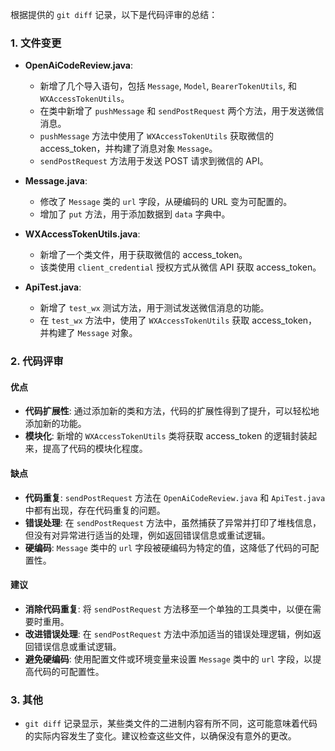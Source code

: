 根据提供的 `git diff` 记录，以下是代码评审的总结：

### 1. 文件变更

- **OpenAiCodeReview.java**:
  - 新增了几个导入语句，包括 `Message`, `Model`, `BearerTokenUtils`, 和 `WXAccessTokenUtils`。
  - 在类中新增了 `pushMessage` 和 `sendPostRequest` 两个方法，用于发送微信消息。
  - `pushMessage` 方法中使用了 `WXAccessTokenUtils` 获取微信的 access_token，并构建了消息对象 `Message`。
  - `sendPostRequest` 方法用于发送 POST 请求到微信的 API。

- **Message.java**:
  - 修改了 `Message` 类的 `url` 字段，从硬编码的 URL 变为可配置的。
  - 增加了 `put` 方法，用于添加数据到 `data` 字典中。

- **WXAccessTokenUtils.java**:
  - 新增了一个类文件，用于获取微信的 access_token。
  - 该类使用 `client_credential` 授权方式从微信 API 获取 access_token。

- **ApiTest.java**:
  - 新增了 `test_wx` 测试方法，用于测试发送微信消息的功能。
  - 在 `test_wx` 方法中，使用了 `WXAccessTokenUtils` 获取 access_token，并构建了 `Message` 对象。

### 2. 代码评审

#### 优点
- **代码扩展性**: 通过添加新的类和方法，代码的扩展性得到了提升，可以轻松地添加新的功能。
- **模块化**: 新增的 `WXAccessTokenUtils` 类将获取 access_token 的逻辑封装起来，提高了代码的模块化程度。

#### 缺点
- **代码重复**: `sendPostRequest` 方法在 `OpenAiCodeReview.java` 和 `ApiTest.java` 中都有出现，存在代码重复的问题。
- **错误处理**: 在 `sendPostRequest` 方法中，虽然捕获了异常并打印了堆栈信息，但没有对异常进行适当的处理，例如返回错误信息或重试逻辑。
- **硬编码**: `Message` 类中的 `url` 字段被硬编码为特定的值，这降低了代码的可配置性。

#### 建议
- **消除代码重复**: 将 `sendPostRequest` 方法移至一个单独的工具类中，以便在需要时重用。
- **改进错误处理**: 在 `sendPostRequest` 方法中添加适当的错误处理逻辑，例如返回错误信息或重试逻辑。
- **避免硬编码**: 使用配置文件或环境变量来设置 `Message` 类中的 `url` 字段，以提高代码的可配置性。

### 3. 其他
- `git diff` 记录显示，某些类文件的二进制内容有所不同，这可能意味着代码的实际内容发生了变化。建议检查这些文件，以确保没有意外的更改。